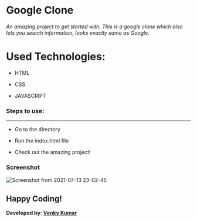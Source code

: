 # Google Clone

*An amazing project to get started with. This is a google clone which also lets you search information, looks exactly same as Google.*


# Used Technologies:

- HTML

- CSS

- JAVASCRIPT

### Steps to use: 
---
- Go to the directory

- Run the index.html file

- Check out the amazing project!

### Screenshot

![Screenshot from 2021-07-13 23-02-45](https://user-images.githubusercontent.com/64632969/125499665-ecbea22e-b5e5-4fd3-adf7-e1825041210c.png)

## Happy Coding!

<strong>Developed by: <a href="https://github.com/BoddepallyVenkatesh06">Venky Kumar</a>
